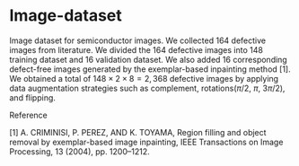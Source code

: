 # Image-dataset
Image dataset for semiconductor images.
We collected 164 defective images from literature.
We divided the 164 defective images into 148 training dataset and 16 validation dataset.
We also added 16 corresponding defect-free images generated by the exemplar-based inpainting method [1].
We obtained a total of $148\times2\times8=2,368$ defective images by applying data augmentation strategies such as complement, rotations($\pi/2$, $\pi$, $3\pi/2$), and flipping.


Reference

[1] A. CRIMINISI, P. PEREZ, AND K. TOYAMA, Region filling and object removal by exemplar-based image
inpainting, IEEE Transactions on Image Processing, 13 (2004), pp. 1200–1212.
